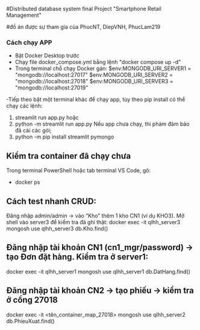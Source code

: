#Distributed database system final Project "Smartphone Retail Management"

#đồ án được sự tham gia của PhucNT, DiepVNH, PhucLam219


### Cách chạy APP

- Bật Docker Desktop trước
- Chạy file docker_compose.yml bằng lệnh "docker compose up -d"
- Trong terminal chỗ chạy Docker gán:
$env:MONGODB_URI_SERVER1 = "mongodb://localhost:27017"
$env:MONGODB_URI_SERVER2 = "mongodb://localhost:27018"
$env:MONGODB_URI_SERVER3 = "mongodb://localhost:27019"

-Tiếp theo bật một terminal khác để chạy app, tùy theo pip install có thể chạy các lệnh:

1. streamlit run app.py
hoặc
2. python -m streamlit run app.py
Nếu app chưa chạy, thì phảm đảm bảo đã cài các gói;
1. python -m pip install streamlit pymongo

## Kiểm tra container đã chạy chưa
Trong terminal PowerShell hoặc tab terminal VS Code, gõ:
- docker ps

## Cách test nhanh CRUD:
Đăng nhập admin/admin → vào “Kho” thêm 1 kho CN1 (ví dụ KHO3).
Mở shell vào server3 để kiểm tra đã ghi thật:
docker exec -it qlhh_server3 mongosh
use qlhh_server3
db.Kho.find()


## Đăng nhập tài khoản CN1 (cn1_mgr/password) → tạo Đơn đặt hàng. Kiểm tra ở server1:
docker exec -it qlhh_server1 mongosh
use qlhh_server1
db.DatHang.find()


## Đăng nhập tài khoản CN2 → tạo phiếu → kiểm tra ở cổng 27018 
docker exec -it <tên_container_map_27018> mongosh
use qlhh_server2
db.PhieuXuat.find()
